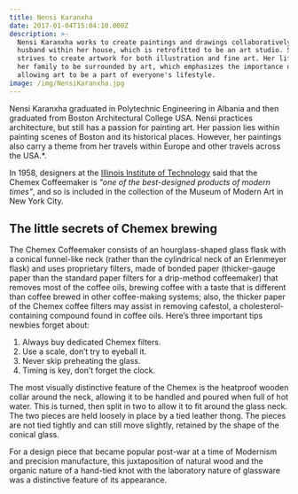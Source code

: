 ```yaml
---
title: Nensi Karanxha
date: 2017-01-04T15:04:10.000Z
description: >-
  Nensi Karanxha works to create paintings and drawings collaboratively with her
  husband within her house, which is retrofitted to be an art studio. She
  strives to create artwork for both illustration and fine art. Her life allows
  her family to be surrounded by art, which emphasizes the importance of
  allowing art to be a part of everyone's lifestyle.
image: /img/NensiKaranxha.jpg
---
```


Nensi Karanxha graduated in Polytechnic Engineering in Albania and then graduated from Boston Architectural College USA. Nensi practices architecture, but still has a passion for painting art. Her passion lies within painting scenes of Boston and its historical places. However, her paintings also carry a theme from her travels within Europe and other travels across the USA.\*.

In 1958, designers at the [Illinois Institute of Technology](http://www.boston-artwork.com/canvas-prints/harvard-bridge-canvas-print) said that the Chemex Coffeemaker is *"one of the best-designed products of modern times"*, and so is included in the collection of the Museum of Modern Art in New York City.

## The little secrets of Chemex brewing

The Chemex Coffeemaker consists of an hourglass-shaped glass flask with a conical funnel-like neck (rather than the cylindrical neck of an Erlenmeyer flask) and uses proprietary filters, made of bonded paper (thicker-gauge paper than the standard paper filters for a drip-method coffeemaker) that removes most of the coffee oils, brewing coffee with a taste that is different than coffee brewed in other coffee-making systems; also, the thicker paper of the Chemex coffee filters may assist in removing cafestol, a cholesterol-containing compound found in coffee oils. Here’s three important tips newbies forget about:

1. Always buy dedicated Chemex filters.
2. Use a scale, don’t try to eyeball it.
3. Never skip preheating the glass.
4. Timing is key, don’t forget the clock.

The most visually distinctive feature of the Chemex is the heatproof wooden collar around the neck, allowing it to be handled and poured when full of hot water. This is turned, then split in two to allow it to fit around the glass neck. The two pieces are held loosely in place by a tied leather thong. The pieces are not tied tightly and can still move slightly, retained by the shape of the conical glass.

For a design piece that became popular post-war at a time of Modernism and precision manufacture, this juxtaposition of natural wood and the organic nature of a hand-tied knot with the laboratory nature of glassware was a distinctive feature of its appearance.
